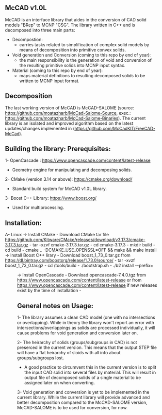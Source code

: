 McCAD v1.0L
----------------------
McCAD is an interface library that aides in the conversion of CAD solid models "BRep" to MCNP "CSG".
The library written in C++ and is decomposed into three main parts:
- Decompostion:
    - carries tasks related to simplification of complex solid models by means of decomposition
    into primitive convex solids.
- Void generation and Conversion (coming to this repo by end of year):
    - the main responsibility is the generation of void and conversion of the resulting primitive
    solids into MCNP input syntax.
- Material (coming to this repo by end of year): 
    - maps material definitions to resulting decomposed solids to be written to MCNP input format.

Decomposition
-------------
The last working version of McCAD is McCAD-SALOME (source: https://github.com/moatazharb/McCad-Salome-Source,
exec.: https://github.com/moatazharb/McCad-Salome-Binaries). 
The current library is an isolated and improved algorithm based on the latest updates/changes implemented in
(https://github.com/McCadKIT/FreeCAD-McCad).

Building the library:
Prerequisites:
--------------
1- OpenCascade                  : https://www.opencascade.com/content/latest-release
  - Geometry engine for manipulating and decomposing solids.
  
2- CMake (version 3.14 or above): https://cmake.org/download/
  - Standard build system for McCAD v1.0L library.
  
3- Boost C++ Library: https://www.boost.org/
  - Used for multiprocessing.

Installation:
------------
A- Linux
  -> Install CMake
    - Download CMake tar file https://github.com/Kitware/CMake/releases/download/v3.17.3/cmake-3.17.3.tar.gz
    - tar -xzvf cmake-3.17.3.tar.gz
    - cd cmake-3.17.3
    - mkdir build
    - cd build
    - cmake .. -DCMAKE_USE_OPENSSL=OFF && make && make install
  -> Install Boost C++ lirary
    - Download boost_1_73_0.tar.gz from https://dl.bintray.com/boostorg/release/1.73.0/source/
    - tar -xvzf boost_1_73_0.tar.gz
    - cd /tools/build
    - ./bootstrap.sh
    - ./b2 install --prefix=<Dir to install in>
  -> Install OpenCascade
    - Download opencascade-7.4.0.tgz from https://www.opencascade.com/content/latest-release or from
      https://www.opencascade.com/content/latest-release if new releases exist by the time of installation
    - 
    

General notes on Usage:
-------------
1- The library assumes a clean CAD model (one with no intersections or overlapping). While in theory the library
   won't report an error with intersections/overlappings as solids are processed individually, it will cause problems
   for void generation and conversion later on.
   
2- The heirarchy of solids (groups/subgroups in CAD) is not preserced in the current version. This means that the output
   STEP file will have a flat heirarchy of sloids with all info about groups/subgroups lost.
   - A good practice to circumvent this in the current version is to split the input CAD solid into several files by material.
   This will result in output file of decomposed solids of a single material to be assigned later on when converting.
   
3- Void generation and conversion is yet to be implemented in the current library. While the current library will provide
   advanced and better decomposition compared to the McCAD-SALOME version, McCAD-SALOME is to be used for conversion, for now.